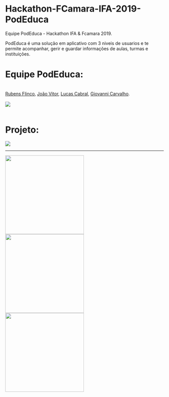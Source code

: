# Hackathon-FCamara-IFA-2019-PodEduca
Equipe PodEduca - Hackathon IFA & Fcamara 2019.

PodEduca é uma solução em aplicativo com 3 niveis de usuarios e te permite acompanhar, gerir e guardar informações de aulas, turmas e instituições.

# Equipe PodEduca:
<br/>
<a href="https://github.com/JotinhaBR">Rubens Flinco</a>, <a href="https://github.com/joaovifonseca">João Vitor</a>, <a href="https://github.com/Luukitas">Lucas Cabral</a>, <a href="https://github.com/giocarvalho07">Giovanni Carvalho</a>.

<br/>
<br/>
<img src="https://i.imgur.com/ISxj7HW.jpg">
<br/>
<br/>



# Projeto:
<img src="https://i.imgur.com/6DCZWV3.png">
<br>
<hr>
<img src="image" align="left" width="250px">
<img src="image" align="left" width="250px">
<img src="image" align="left" width="250px">
